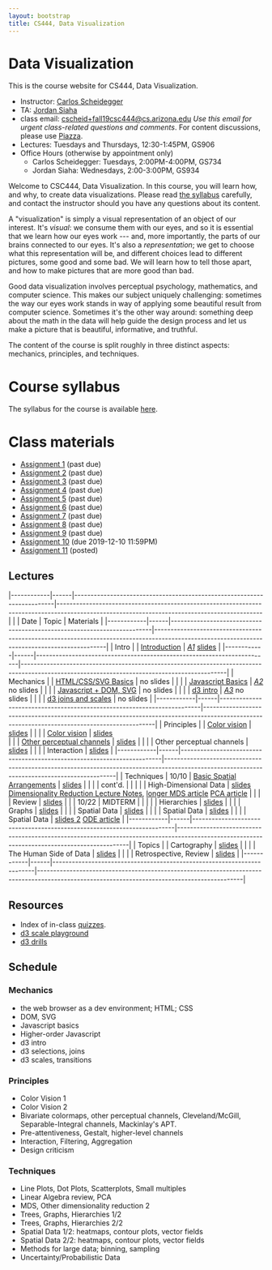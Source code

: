 ```yaml
---
layout: bootstrap
title: CS444, Data Visualization
---
```


# Data Visualization

This is the course website for CS444, Data Visualization.

* Instructor: [Carlos Scheidegger](http://cscheid.net)
* TA: [Jordan Siaha](jordansiaha@email.arizona.edu)
* class email:
  [cscheid+fall19csc444@cs.arizona.edu](mailto:cscheid+fall19csc444@cs.arizona.edu)
  *Use this email for urgent class-related questions and
  comments*. For content
  discussions, please use [Piazza](https://piazza.com/arizona/fall2019/csc444).
* Lectures: Tuesdays and Thursdays, 12:30-1:45PM, GS906
* Office Hours (otherwise by appointment only)
  * Carlos Scheidegger: Tuesdays, 2:00PM-4:00PM, GS734
  * Jordan Siaha: Wednesdays, 2:00-3:00PM, GS934

Welcome to CSC444, Data Visualization. In this course, you will learn
how, and why, to create data visualizations.  Please read
[the syllabus](syllabus.html) carefully, and contact the instructor
should you have any questions about its content.

A "visualization" is simply a visual representation of an object of
our interest. It's *visual*: we consume them with our eyes, and so it
is essential that we learn how our eyes work --- and, more importantly,
the parts of our brains connected to our eyes. It's also a
*representation*; we get to choose what this representation will be,
and different choices lead to different pictures, some good and some
bad. We will learn how to tell those apart, and how to make pictures
that are more good than bad.

Good data visualization involves perceptual
psychology, mathematics, and computer science. This makes our subject
uniquely challenging: sometimes the way our eyes work stands in
way of applying some beautiful result from computer science. Sometimes
it's the other way around: something deep about the math in the data
will help guide the design process and let us make a picture that is beautiful,
informative, and truthful.

The content of the course is split roughly in three distinct aspects:
mechanics, principles, and techniques.


# Course syllabus

The syllabus for the course is available [here](syllabus.html).

# Class materials

* [Assignment 1](assignment_1.html) (past due)
* [Assignment 2](assignment_2.html) (past due)
* [Assignment 3](assignment_3.html) (past due)
* [Assignment 4](assignment_4.html) (past due)
* [Assignment 5](assignment_5.html) (past due)
* [Assignment 6](assignment_6.html) (past due)
* [Assignment 7](assignment_7.html) (past due)
* [Assignment 8](assignment_8.html) (past due)
* [Assignment 9](assignment_9.html) (past due)
* [Assignment 10](assignment_10.html) (due 2019-12-10 11:59PM)
* [Assignment 11](assignment_11.html) (posted)

## Lectures

|------------|------|------------------------------------------------------------------------|---------------------------------------------------------------------------------------------------------------------------------------------|
|            | Date | Topic                                                                  | Materials                                                                                                                                   |
|------------|------|------------------------------------------------------------------------|---------------------------------------------------------------------------------------------------------------------------------------------|
| Intro      |      | [Introduction](lectures/lecture1.html)                                 | *[A1](assignment_1.html)* [slides](slides/lecture-1.pdf)                                                                                    |
|------------|------|------------------------------------------------------------------------|---------------------------------------------------------------------------------------------------------------------------------------------|
| Mechanics  |      | [HTML/CSS/SVG Basics](lectures/lecture2.html)                          | no slides                                                                                                                                   |
|            |      | [Javascript Basics](lectures/lecture3.html)                            | *[A2](assignment_2.html)* no slides                                                                                                         |
|            |      | [Javascript + DOM, SVG](lectures/lecture4.html)                        | no slides                                                                                                                                   |
|            |      | [d3 intro](lectures/lecture5.html)                                     | *[A3](assignment_3.html)* no slides                                                                                                         |
|            |      | [d3 joins and scales](lectures/lecture6.html)                          | no slides                                                                                                                                   |
|------------|------|------------------------------------------------------------------------|---------------------------------------------------------------------------------------------------------------------------------------------|
| Principles |      | [Color vision](lectures/lecture7.html)                                 | [slides](slides/color-fall-2019-csc444.pdf)                                                                                                 |
|            |      | [Color vision](lectures/lecture7.html)                                 | [slides](slides/color-2-fall-2019-csc444.pdf)                                                                                               
|            |      | [Other perceptual channels](lectures/lecture9.html)                    | [slides](slides/other-channels-fall-2019-csc444.pdf)                                                                         |
|            |      | Other perceptual channels                                              | [slides](slides/other-channels-2-fall-2019-csc444.pdf)                                                                                          |
|            |      | Interaction                                                            | [slides](slides/interaction-fal18-csc444.pdf)                                                                     |
|------------|------|------------------------------------------------------------------------|---------------------------------------------------------------------------------------------------------------------------------------------|
| Techniques | 10/10 | [Basic Spatial Arrangements](lectures/basic_spatial_arrangements.html) | [slides](slides/basic%20spatial%20arrangements.pdf)                                                               |
|            |      | cont'd.                                                                |                                                                                                                                             |
|            |      | High-Dimensional Data                                                  | [slides](slides/Dimensionality%20Reduction.pdf) [Dimensionality Reduction Lecture Notes](/courses/data-visualization/lectures/dimensionality-reduction/), [longer MDS article](/writing/data_science/mds.html) [PCA article](/writing/data_science/pca.html) |
|            |      | Review                                                                 | [slides](slides/midterm-review-fall-2019-csc444.pdf)                                                                                            |
|            | 10/22 | MIDTERM                                                                |                                                                                                                                             |
|            |      | Hierarchies                                                            | [slides](slides/hierarchies-csc444-fall-2019.pdf)                                                                                                            |
|            |      | Graphs                                                                 | [slides](slides/graphs-fall-2019-csc444.pdf)                                                                                                    |
|            |      | Spatial Data                                                           | [slides](slides/spatial-data-fall-2019-csc444.pdf)                                                                                                           |
|            |      | Spatial Data                                                           | [slides](slides/spatial-data-fall-2019-csc444.pdf)                                                                    |
|            |      | Spatial Data                                                           | [slides 2](slides/spatial-data-2-fall-2019-csc444.pdf)  [ODE article](/writing/data_science/odes/index.html)                                |
|------------|------|------------------------------------------------------------------------|---------------------------------------------------------------------------------------------------------------------------------------------|
| Topics     |      | Cartography                                                            | [slides](slides/cartography-fall-2019-csc444.pdf)                                                                                                            |
|            |      | The Human Side of Data                                                 | [slides](slides/human-side-of-data-fal18-csc444.pdf)                                                                                        |
|            |      | Retrospective, Review                                                  | [slides](slides/retrospective-fall-2019-csc444.pdf)                                                                                                          |
|------------|------|------------------------------------------------------------------------|---------------------------------------------------------------------------------------------------------------------------------------------|

## Resources

* Index of in-class [quizzes](quizzes/).
* [d3 scale playground](/projects/d3-scale-playground)
* [d3 drills](/projects/d3-drills/)

## Schedule

### Mechanics

* the web browser as a dev environment; HTML; CSS
* DOM, SVG
* Javascript basics
* Higher-order Javascript
* d3 intro
* d3 selections, joins
* d3 scales, transitions

### Principles

* Color Vision 1
* Color Vision 2
* Bivariate colormaps, other perceptual channels,
  Cleveland/McGill, Separable-Integral channels, Mackinlay's APT.
* Pre-attentiveness, Gestalt, higher-level channels
* Interaction, Filtering, Aggregation
* Design criticism

### Techniques

* Line Plots, Dot Plots, Scatterplots, Small multiples
* Linear Algebra review, PCA							
* MDS, Other dimensionality reduction 2
* Trees, Graphs, Hierarchies 1/2
* Trees, Graphs, Hierarchies 2/2
* Spatial Data 1/2: heatmaps, contour plots, vector fields
* Spatial Data 2/2: heatmaps, contour plots, vector fields
* Methods for large data; binning, sampling
* Uncertainty/Probabilistic Data
